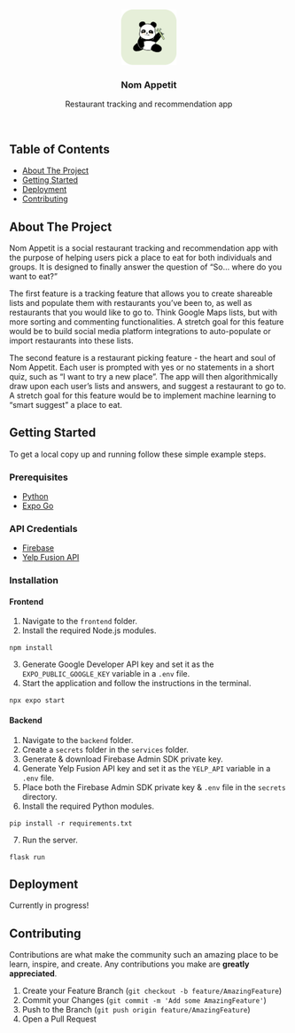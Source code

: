 <br>
<div>
  <p align="center">
    <a href="">
      <img src="./frontend/assets/logo.png" alt="Logo" width="100" height="100">
    </a>
  </p>
  <h3 align="center">Nom Appetit</h3>
  <p align="center">Restaurant tracking and recommendation app<p>
</div>
<br>

## Table of Contents
+ [About The Project](#abouttheproject)
+ [Getting Started](#getting-started)
+ [Deployment](#deployment)
+ [Contributing](#contributing)

## About The Project
Nom Appetit is a social restaurant tracking and recommendation app with the purpose of helping users pick a place to eat for both individuals and groups. It is designed to finally answer the question of “So… where do you want to eat?”

The first feature is a tracking feature that allows you to create shareable lists and populate them with restaurants you’ve been to, as well as restaurants that you would like to go to. Think Google Maps lists, but with more sorting and commenting functionalities. A stretch goal for this feature would be to build social media platform integrations to auto-populate or import restaurants into these lists.

The second feature is a restaurant picking feature - the heart and soul of Nom Appetit. Each user is prompted with yes or no statements in a short quiz, such as “I want to try a new place”. The app will then algorithmically draw upon each user’s lists and answers, and suggest a restaurant to go to. A stretch goal for this feature would be to implement machine learning to “smart suggest” a place to eat.

## Getting Started
To get a local copy up and running follow these simple example steps.

### Prerequisites

- [Python](https://www.python.org/downloads/)
- [Expo Go](https://docs.expo.dev/)

### API Credentials
- [Firebase](https://firebase.google.com/docs/functions/get-started?gen=2nd)
- [Yelp Fusion API](https://docs.developer.yelp.com/docs/fusion-intro)

### Installation

#### Frontend
1. Navigate to the `frontend` folder.
2. Install the required Node.js modules.
```
npm install
```
3. Generate Google Developer API key and set it as the `EXPO_PUBLIC_GOOGLE_KEY` variable in a `.env` file.
4. Start the application and follow the instructions in the terminal.
```
npx expo start
```

#### Backend
1. Navigate to the `backend` folder.
2. Create a `secrets` folder in the `services` folder.
3. Generate & download Firebase Admin SDK private key.
4. Generate Yelp Fusion API key and set it as the `YELP_API` variable in a `.env` file.
5. Place both the Firebase Admin SDK private key & `.env` file in the `secrets` directory.
6. Install the required Python modules.
```
pip install -r requirements.txt
```
7. Run the server.
```
flask run
```

## Deployment
Currently in progress!

## Contributing

Contributions are what make the community such an amazing place to be learn, inspire, and create. Any contributions you make are **greatly appreciated**.

1. Create your Feature Branch (`git checkout -b feature/AmazingFeature`)
2. Commit your Changes (`git commit -m 'Add some AmazingFeature'`)
3. Push to the Branch (`git push origin feature/AmazingFeature`)
4. Open a Pull Request

